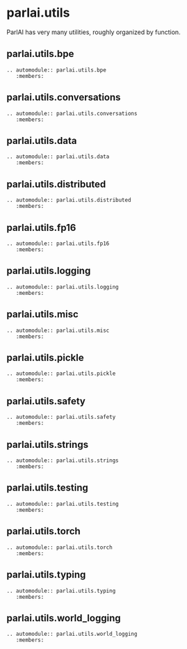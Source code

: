 # parlai.utils

ParlAI has very many utilities, roughly organized by function.

## parlai.utils.bpe
```{eval-rst}
.. automodule:: parlai.utils.bpe
   :members:
```


## parlai.utils.conversations
```{eval-rst}
.. automodule:: parlai.utils.conversations
   :members:
```


## parlai.utils.data
```{eval-rst}
.. automodule:: parlai.utils.data
   :members:
```


## parlai.utils.distributed
```{eval-rst}
.. automodule:: parlai.utils.distributed
   :members:
```


## parlai.utils.fp16
```{eval-rst}
.. automodule:: parlai.utils.fp16
   :members:
```


## parlai.utils.logging
```{eval-rst}
.. automodule:: parlai.utils.logging
   :members:
```


## parlai.utils.misc
```{eval-rst}
.. automodule:: parlai.utils.misc
   :members:
```


## parlai.utils.pickle
```{eval-rst}
.. automodule:: parlai.utils.pickle
   :members:
```


## parlai.utils.safety
```{eval-rst}
.. automodule:: parlai.utils.safety
   :members:
```


## parlai.utils.strings
```{eval-rst}
.. automodule:: parlai.utils.strings
   :members:
```


## parlai.utils.testing
```{eval-rst}
.. automodule:: parlai.utils.testing
   :members:
```


## parlai.utils.torch
```{eval-rst}
.. automodule:: parlai.utils.torch
   :members:
```


## parlai.utils.typing
```{eval-rst}
.. automodule:: parlai.utils.typing
   :members:
```


## parlai.utils.world\_logging
```{eval-rst}
.. automodule:: parlai.utils.world_logging
   :members:
```


